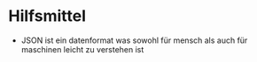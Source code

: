 # Hilfsmittel

- JSON ist ein datenformat was sowohl für mensch als auch für  maschinen leicht zu verstehen ist
